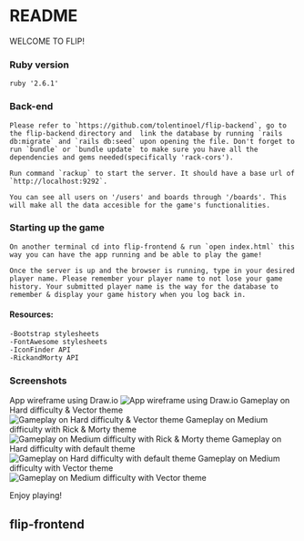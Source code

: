 
# README
WELCOME TO FLIP!

### Ruby version
    ruby '2.6.1'

### Back-end
    Please refer to `https://github.com/tolentinoel/flip-backend`, go to the flip-backend directory and  link the database by running `rails db:migrate` and `rails db:seed` upon opening the file. Don't forget to run `bundle` or `bundle update` to make sure you have all the dependencies and gems needed(specifically 'rack-cors').

    Run command `rackup` to start the server. It should have a base url of `http://localhost:9292`.

    You can see all users on '/users' and boards through '/boards'. This will make all the data accesible for the game's functionalities.

### Starting up the game

    On another terminal cd into flip-frontend & run `open index.html` this way you can have the app running and be able to play the game!

    Once the server is up and the browser is running, type in your desired player name. Please remember your player name to not lose your game history. Your submitted player name is the way for the database to remember & display your game history when you log back in.

#### Resources:
    -Bootstrap stylesheets
    -FontAwesome stylesheets
    -IconFinder API
    -RickandMorty API

### Screenshots
App wireframe using Draw.io
![App wireframe using Draw.io](https://github.com/tolentinoel/flip-frontend/blob/main/images/phase3_wireframe.jpg)
Gameplay on Hard difficulty & Vector theme
![Gameplay on Hard difficulty & Vector theme](https://github.com/tolentinoel/flip-frontend/blob/main/images/phase3_flip.jpg)
Gameplay on Medium difficulty with Rick & Morty theme
![Gameplay on Medium difficulty with Rick & Morty theme](https://github.com/tolentinoel/flip-frontend/blob/main/images/rickMorty_medium.png)
Gameplay on Hard difficulty with default theme
![Gameplay on Hard difficulty with default theme](https://github.com/tolentinoel/flip-frontend/blob/main/images/default_hard.png)
Gameplay on Medium difficulty with Vector theme
![Gameplay on Medium difficulty with Vector theme](https://github.com/tolentinoel/flip-frontend/blob/main/images/vector_medium.png)


Enjoy playing!


## flip-frontend
